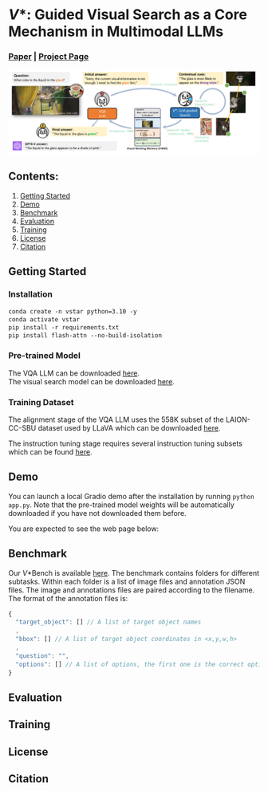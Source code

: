 # *V*\*: Guided Visual Search as a Core Mechanism in Multimodal LLMs

### [Paper]() | [Project Page]()


![Teaser](assets/teaser.png)


## Contents:
1. [Getting Started](#start)
4. [Demo](#demo)
5. [Benchmark](#benchmark)
6. [Evaluation](#evaluation)
7. [Training](#training)
10. [License](#license)
11. [Citation](#citation)

## Getting Started <a name="start"></a>

### Installation
```
conda create -n vstar python=3.10 -y
conda activate vstar
pip install -r requirements.txt
pip install flash-attn --no-build-isolation
```

### Pre-trained Model

The VQA LLM can be downloaded [here](https://huggingface.co/craigwu/seal_vqa_7b).  
The visual search model can be downloaded [here](https://huggingface.co/craigwu/seal_vsm_7b).

### Training Dataset

The alignment stage of the VQA LLM uses the 558K subset of the LAION-CC-SBU dataset used by LLaVA which can be downloaded [here](https://huggingface.co/datasets/liuhaotian/LLaVA-Pretrain).

The instruction tuning stage requires several instruction tuning subsets which can be found [here](https://huggingface.co/datasets/craigwu/seal_vqa_data).

## Demo <a name="demo"></a>
You can launch a local Gradio demo after the installation by running `python app.py`. Note that the pre-trained model weights will be automatically downloaded if you have not downloaded them before.

You are expected to see the web page below:

## Benchmark <a name="benchmark"></a>
Our *V*\*Bench is available [here](https://huggingface.co/datasets/craigwu/vstar_bench). 
The benchmark contains folders for different subtasks. Within each folder is a list of image files and annotation JSON files. The image and annotations files are paired according to the filename. The format of the annotation files is:
```javascript
{
  "target_object": [] // A list of target object names
  ,
  "bbox": [] // A list of target object coordinates in <x,y,w,h>
  ,
  "question": "",
  "options": [] // A list of options, the first one is the correct option by default
}
```
## Evaluation <a name="evaluation"></a>

## Training <a name="training"></a>

## License <a name="license"></a>

## Citation <a name="citation"></a>
